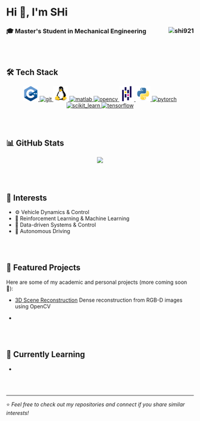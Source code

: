 <h1 align="left">Hi 👋, I'm SHi</h1>
<h3 align="left">🎓 Master's Student in Mechanical Engineering
  <img align= "right" src="https://komarev.com/ghpvc/?username=shi921&label=Profile%20views&color=0e75b6&style=flat" alt="shi921" /> 
</h3>

<p align="left">
</p>

</br>
</br>



## 🛠️ Tech Stack
<p align="center"> 
  
  <a href="https://www.w3schools.com/cpp/" target="_blank" rel="noreferrer"> 
    <img src="https://raw.githubusercontent.com/devicons/devicon/master/icons/cplusplus/cplusplus-original.svg" alt="cplusplus" width="40" height="40"/> 
  </a> 
  
  <a href="https://git-scm.com/" target="_blank" rel="noreferrer"> 
      <img src="https://www.vectorlogo.zone/logos/git-scm/git-scm-icon.svg" alt="git" width="40" height="40"/> 
  </a> 
  
  <a href="https://www.linux.org/" target="_blank" rel="noreferrer"> 
    <img src="https://raw.githubusercontent.com/devicons/devicon/master/icons/linux/linux-original.svg" alt="linux" width="40" height="40"/> 
  </a>
  
   <a href="https://www.mathworks.com/" target="_blank" rel="noreferrer"> 
     <img src="https://upload.wikimedia.org/wikipedia/commons/2/21/Matlab_Logo.png" alt="matlab" width="40" height="40"/> 
  </a> 
  
  <a href="https://opencv.org/" target="_blank" rel="noreferrer"> 
    <img src="https://www.vectorlogo.zone/logos/opencv/opencv-icon.svg" alt="opencv" width="40" height="40"/> 
  </a> 
  
  <a href="https://pandas.pydata.org/" target="_blank" rel="noreferrer"> 
    <img src="https://raw.githubusercontent.com/devicons/devicon/2ae2a900d2f041da66e950e4d48052658d850630/icons/pandas/pandas-original.svg" alt="pandas" width="40" height="40"/> 
  </a> 
  
  <a href="https://www.python.org" target="_blank" rel="noreferrer"> 
    <img src="https://raw.githubusercontent.com/devicons/devicon/master/icons/python/python-original.svg" alt="python" width="40" height="40"/> 
  </a> 
  
  <a href="https://pytorch.org/" target="_blank" rel="noreferrer"> 
    <img src="https://www.vectorlogo.zone/logos/pytorch/pytorch-icon.svg" alt="pytorch" width="40" height="40"/> 
  </a> 
  
  <a href="https://scikit-learn.org/" target="_blank" rel="noreferrer"> 
    <img src="https://upload.wikimedia.org/wikipedia/commons/0/05/Scikit_learn_logo_small.svg" alt="scikit_learn" width="40" height="40"/> 
  </a> 
  
  <a href="https://www.tensorflow.org" target="_blank" rel="noreferrer"> 
    <img src="https://www.vectorlogo.zone/logos/tensorflow/tensorflow-icon.svg" alt="tensorflow" width="40" height="40"/> 
  </a> 
</p>

</br>
</br>

## 📊 GitHub Stats
<p align="center">
  <img width="400" src="https://github-readme-stats.vercel.app/api?username=shi921&show_icons=true&theme=tokyonight" />
</p>

</br>
</br>

## 🔧 Interests
- ⚙️ Vehicle Dynamics & Control  
- 🤖 Reinforcement Learning & Machine Learning  
- 🧠 Data-driven Systems & Control  
- 🚗 Autonomous Driving

</br>
</br>

## 📌 Featured Projects
Here are some of my academic and personal projects (more coming soon 🚀):
- [3D Scene Reconstruction](https://github.com/shi921/3D-Scene-Reconstruction.git) Dense reconstruction from RGB-D images using OpenCV

- 

</br>
</br>


## 🌱 Currently Learning
- 


</br>
</br>


---

⭐️ *Feel free to check out my repositories and connect if you share similar interests!*
